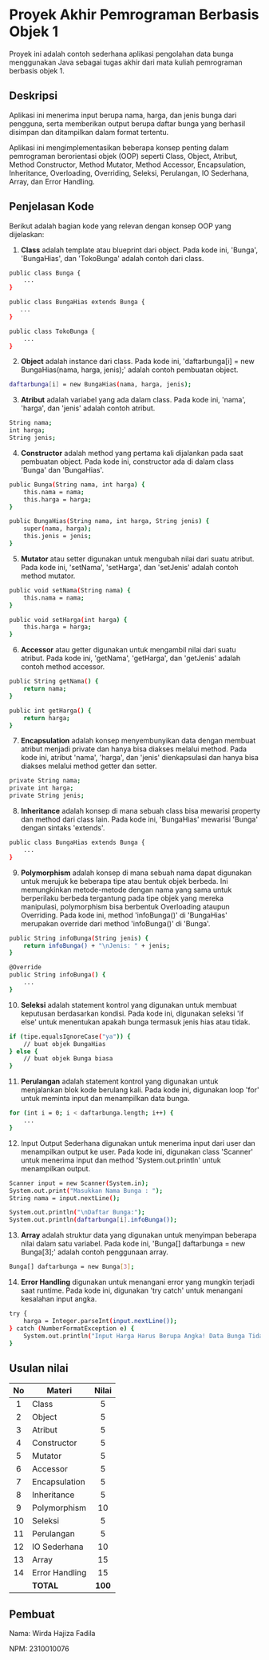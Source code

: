 # Proyek Akhir Pemrograman Berbasis Objek 1

Proyek ini adalah contoh sederhana aplikasi pengolahan data bunga menggunakan Java sebagai tugas akhir dari mata kuliah pemrograman berbasis objek 1.

## Deskripsi

Aplikasi ini menerima input berupa nama, harga, dan jenis bunga dari pengguna, serta memberikan output berupa daftar bunga yang berhasil disimpan dan ditampilkan dalam format tertentu.

Aplikasi ini mengimplementasikan beberapa konsep penting dalam pemrograman berorientasi objek (OOP) seperti Class, Object, Atribut, Method Constructor, Method Mutator, Method Accessor, Encapsulation, Inheritance, Overloading, Overriding, Seleksi, Perulangan, IO Sederhana, Array, dan Error Handling.

## Penjelasan Kode

Berikut adalah bagian kode yang relevan dengan konsep OOP yang dijelaskan:

1. **Class** adalah template atau blueprint dari object. Pada kode ini, 'Bunga', 'BungaHias', dan 'TokoBunga' adalah contoh dari class.

```bash
public class Bunga {
    ...
}

public class BungaHias extends Bunga {
   ...
}

public class TokoBunga {
    ...
}
```

2. **Object** adalah instance dari class. Pada kode ini, 'daftarbunga[i] = new BungaHias(nama, harga, jenis);' adalah contoh pembuatan object.

```bash
daftarbunga[i] = new BungaHias(nama, harga, jenis);
```

3. **Atribut** adalah variabel yang ada dalam class. Pada kode ini, 'nama', 'harga', dan 'jenis' adalah contoh atribut.

```bash
String nama;
int harga;
String jenis;
```

4. **Constructor** adalah method yang pertama kali dijalankan pada saat pembuatan object. Pada kode ini, constructor ada di dalam class 'Bunga' dan 'BungaHias'.

```bash
public Bunga(String nama, int harga) {
    this.nama = nama;
    this.harga = harga;
}

public BungaHias(String nama, int harga, String jenis) {
    super(nama, harga);
    this.jenis = jenis;
}
```

5. **Mutator** atau setter digunakan untuk mengubah nilai dari suatu atribut. Pada kode ini, 'setNama', 'setHarga', dan 'setJenis' adalah contoh method mutator.

```bash
public void setNama(String nama) {
    this.nama = nama;
}

public void setHarga(int harga) {
    this.harga = harga;
}
```

6. **Accessor** atau getter digunakan untuk mengambil nilai dari suatu atribut. Pada kode ini, 'getNama', 'getHarga', dan 'getJenis' adalah contoh method accessor.

```bash
public String getNama() {
    return nama;
}

public int getHarga() {
    return harga;
}
```

7. **Encapsulation** adalah konsep menyembunyikan data dengan membuat atribut menjadi private dan hanya bisa diakses melalui method. Pada kode ini, atribut 'nama', 'harga', dan 'jenis' dienkapsulasi dan hanya bisa diakses melalui method getter dan setter.

```bash
private String nama;
private int harga;
private String jenis;
```

8. **Inheritance** adalah konsep di mana sebuah class bisa mewarisi property dan method dari class lain. Pada kode ini, 'BungaHias' mewarisi 'Bunga' dengan sintaks 'extends'.

```bash
public class BungaHias extends Bunga {
    ...
}
```

9. **Polymorphism** adalah konsep di mana sebuah nama dapat digunakan untuk merujuk ke beberapa tipe atau bentuk objek berbeda. Ini memungkinkan metode-metode dengan nama yang sama untuk berperilaku berbeda tergantung pada tipe objek yang mereka manipulasi, polymorphism bisa berbentuk Overloading ataupun Overriding. Pada kode ini, method 'infoBunga()' di 'BungaHias' merupakan override dari method 'infoBunga()' di 'Bunga'.
   
```bash
public String infoBunga(String jenis) {
    return infoBunga() + "\nJenis: " + jenis;
}

@Override
public String infoBunga() {
    ...
}
```

10. **Seleksi** adalah statement kontrol yang digunakan untuk membuat keputusan berdasarkan kondisi. Pada kode ini, digunakan seleksi 'if else' untuk menentukan apakah bunga termasuk jenis hias atau tidak.

```bash
if (tipe.equalsIgnoreCase("ya")) {
    // buat objek BungaHias
} else {
    // buat objek Bunga biasa
}
```

11. **Perulangan** adalah statement kontrol yang digunakan untuk menjalankan blok kode berulang kali. Pada kode ini, digunakan loop 'for' untuk meminta input dan menampilkan data bunga.

```bash
for (int i = 0; i < daftarbunga.length; i++) {
    ...
}
```

12. Input Output Sederhana digunakan untuk menerima input dari user dan menampilkan output ke user. Pada kode ini, digunakan class 'Scanner' untuk menerima input dan method 'System.out.println' untuk menampilkan output.

```bash
Scanner input = new Scanner(System.in);
System.out.print("Masukkan Nama Bunga : ");
String nama = input.nextLine();

System.out.println("\nDaftar Bunga:");
System.out.println(daftarbunga[i].infoBunga());
```

13. **Array** adalah struktur data yang digunakan untuk menyimpan beberapa nilai dalam satu variabel. Pada kode ini, 'Bunga[] daftarbunga = new Bunga[3];' adalah contoh penggunaan array.

```bash
Bunga[] daftarbunga = new Bunga[3];
```

14. **Error Handling** digunakan untuk menangani error yang mungkin terjadi saat runtime. Pada kode ini, digunakan 'try catch' untuk menangani kesalahan input angka.

```bash
try {
    harga = Integer.parseInt(input.nextLine());
} catch (NumberFormatException e) {
    System.out.println("Input Harga Harus Berupa Angka! Data Bunga Tidak disimpan.");
}
```

## Usulan nilai

| No  | Materi         |  Nilai  |
| :-: | -------------- | :-----: |
|  1  | Class          |    5    |
|  2  | Object         |    5    |
|  3  | Atribut        |    5    |
|  4  | Constructor    |    5    |
|  5  | Mutator        |    5    |
|  6  | Accessor       |    5    |
|  7  | Encapsulation  |    5    |
|  8  | Inheritance    |    5    |
|  9  | Polymorphism   |   10    |
| 10  | Seleksi        |    5    |
| 11  | Perulangan     |    5    |
| 12  | IO Sederhana   |   10    |
| 13  | Array          |   15    |
| 14  | Error Handling |   15    |
|     | **TOTAL**      | **100** |

## Pembuat

Nama: Wirda Hajiza Fadila

NPM: 2310010076
